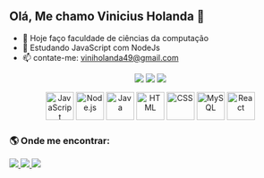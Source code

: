 ## Olá, Me chamo Vinicius Holanda 👋



- 🔭 Hoje faço faculdade de ciências da computação
- 🌱 Estudando JavaScript com NodeJs
- 📫 contate-me: viniholanda49@gmail.com


<p align="center">
  <img src="https://github-readme-stats.vercel.app/api?username=viniciusholand&show_icons=true&theme=radical" />
  <img src="https://github-readme-streak-stats.herokuapp.com/?user=viniciusholand&theme=radical" />
  <img src="https://github-readme-stats.vercel.app/api/top-langs/?username=viniciusholand&layout=compact&theme=radical" />
</p>

<p align="center">
  <img src="https://cdn.jsdelivr.net/gh/devicons/devicon/icons/javascript/javascript-original.svg" alt="JavaScript" width="50" height="50"/>
  <img src="https://cdn.jsdelivr.net/gh/devicons/devicon/icons/nodejs/nodejs-original.svg" alt="Node.js" width="50" height="50"/>
  <img src="https://cdn.jsdelivr.net/gh/devicons/devicon/icons/java/java-original.svg" alt="Java" width="50" height="50"/>
  <img src="https://cdn.jsdelivr.net/gh/devicons/devicon/icons/html5/html5-original.svg" alt="HTML" width="50" height="50"/>
  <img src="https://cdn.jsdelivr.net/gh/devicons/devicon/icons/css3/css3-original.svg" alt="CSS" width="50" height="50"/>
  <img src="https://cdn.jsdelivr.net/gh/devicons/devicon/icons/mysql/mysql-original.svg" alt="MySQL" width="50" height="50"/>
   <img src="https://cdn.jsdelivr.net/gh/devicons/devicon/icons/react/react-original.svg" alt="React" width="50" height="50"/>
</p>

### 🌎 Onde me encontrar:

<p align="left">
  <a href="https://www.linkedin.com/in/vinicius-holanda-62643815b?utm_source=share&utm_campaign=share_via&utm_content=profile&utm_medium=android_app" target="_blank">
    <img src="https://img.shields.io/badge/-LinkedIn-0077B5?style=for-the-badge&logo=linkedin&logoColor=white">
  </a>
  <a href="https://instagram.com/SEU_INSTAGRAM" target="_blank">
    <img src="https://img.shields.io/badge/-Instagram-E4405F?style=for-the-badge&logo=instagram&logoColor=white">
  </a>
  <a href="mailto:SEU_EMAIL@gmail.com" target="_blank">
    <img src="https://img.shields.io/badge/-Gmail-D14836?style=for-the-badge&logo=gmail&logoColor=white">
  </a>
</p>


